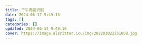 ```yaml
---
title: 千牛商品识别
date: 2024-06-17 9:49:16
tags: []
categories: []
updated: 2024-06-17 9:49:16
cover: https://image.alsritter.icu/img/202203022251008.jpg
---
```

